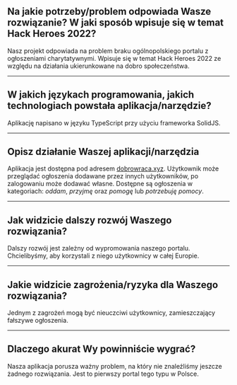 ## Na jakie potrzeby/problem odpowiada Wasze rozwiązanie? W jaki sposób wpisuje się w temat Hack Heroes 2022?
Nasz projekt odpowiada na problem braku ogólnopolskiego portalu z ogłoszeniami charytatywnymi. Wpisuje się w temat Hack Heroes 2022 ze względu na działania ukierunkowane na dobro społeczeństwa.

---

## W jakich językach programowania, jakich technologiach powstała aplikacja/narzędzie?

Aplikację napisano w języku TypeScript przy użyciu frameworka SolidJS.

---

## Opisz działanie Waszej aplikacji/narzędzia

Aplikacja jest dostępna pod adresem [dobrowraca.xyz](https://dobrowraca.xyz). Użytkownik może przeglądać ogłoszenia dodawane przez innych użytkowników, po zalogowaniu może dodawać własne. Dostępne są ogłoszenia w kategoriach: _oddam_, _przyjmę_ oraz _pomogę_ lub _potrzebuję pomocy_.

---

## Jak widzicie dalszy rozwój Waszego rozwiązania?

Dalszy rozwój jest zależny od wypromowania naszego portalu. Chcielibyśmy, aby korzystali z niego użytkownicy w całej Europie.

---

## Jakie widzicie zagrożenia/ryzyka dla Waszego rozwiązania?

Jednym z zagrożeń mogą być nieuczciwi użytkownicy, zamieszczający fałszywe ogłoszenia.

---

## Dlaczego akurat Wy powinniście wygrać?

Nasza aplikacja porusza ważny problem, na który nie znaleźliśmy jeszcze żadnego rozwiązania. Jest to pierwszy portal tego typu w Polsce.
